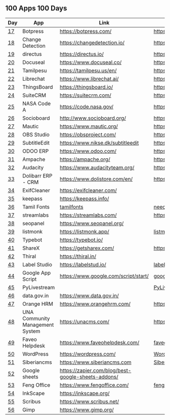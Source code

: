 ## 100 Apps 100 Days

| Day  | App                             | Link                                                 | Source                                           |
| ---- | ------------------------------- | ---------------------------------------------------- | ------------------------------------------------ |
| [17] | Botpress                        | <https://botpress.com/>                              | <https://github.com/botpress/botpress>           |
| [18] | Change Detection                | <https://changedetection.io/>                        | <https://github.com/dgtlmoon/changedetection.io> |
| [19] | directus                        | <https://directus.io/>                               | <https://github.com/directus/directus>           |
| [20] | Docuseal                        | <https://www.docuseal.co/>                           | <https://github.com/docusealco/docuseal>         |
| [21] | Tamilpesu                       | <https://tamilpesu.us/en/>                           | <https://github.com/Ezhil-Language-Foundation>   |
| [22] | Librechat                       | <https://www.librechat.ai/>                          | <https://github.com/danny-avila/LibreChat>       |
| [23] | ThingsBoard                     | <https://thingsboard.io/>                            | <https://github.com/thingsboard/thingsboard>     |
| [24] | SuiteCRM                        | <https://suitecrm.com/>                              | <https://github.com/salesagility/SuiteCRM>       |
| [25] | NASA Code A                     | <https://code.nasa.gov/>                             | <https://github.com/nasa/code-nasa-gov>          |
| [26] | Socioboard                      | <http://www.socioboard.org/>                         | <https://github.com/socioboard/Socioboard-5.0>   |
| [27] | Mautic                          | <https://www.mautic.org/>                            | <https://github.com/mautic/mautic>               |
| [28] | OBS Studio                      | <https://obsproject.com/>                            | <https://github.com/obsproject/obs-studio>       |
| [29] | SubtitleEdit                    | <https://www.nikse.dk/subtitleedit>                  | <https://github.com/SubtitleEdit>                |
| [30] | ODOO ERP                        | <https://www.odoo.com/>                              | <https://github.com/odoo/odoo>                   |
| [31] | Ampache                         | <https://ampache.org/>                               | <https://github.com/ampache/ampache>             |
| [32] | Audacity                        | <https://www.audacityteam.org/>                      | <https://github.com/audacity>                    |
| [33] | Dolibarr ERP - CRM              | <https://www.dolistore.com/en/>                      | <https://github.com/Dolibarr/dolibarr>           |
| [34] | ExifCleaner                     | <https://exifcleaner.com/>                           |                                                  |
| [35] | keepass                         | <https://keepass.info/>                              |                                                  |
| [36] | Tamil Fonts                     | [tamilfonts]                                         | [neechalkaran]                                   |
| [37] | streamlabs                      | <https://streamlabs.com/>                            | <https://github.com/stream-labs/desktop>         |
| [38] | seopanel                        | <https://www.seopanel.org/>                          |                                                  |
| [39] | listmonk                        | <https://listmonk.app/>                              | [listmonk]                                       |
| [40] | Typebot                         | <https://typebot.io/>                                |                                                  |
| [41] | ShareX                          | <https://getsharex.com/>                             | <https://github.com/ShareX/ShareX>               |
| [42] | Thiral                          | <https://thiral.in/>                                 |                                                  |
| [43] | Label Studio                    | <https://labelstud.io/>                              | [label-studio]                                   |
| [44] | Google App Script               | <https://www.google.com/script/start/>               | [google-scripts]                                 |
| [45] | PyLivestream                    |                                                      | [PyLivestream]                                   |
| [46] | data.gov.in                     | <https://www.data.gov.in/>                           |                                                  |
| [47] | Orange HRM                      | <https://www.orangehrm.com/>                         | <https://github.com/orangehrm/orangehrm>         |
| [48] | UNA Community Management System | <https://unacms.com/>                                | <https://github.com/unacms/una>                  |
| [49] | Faveo Helpdesk                  | <https://www.faveohelpdesk.com/>                     | [faveo-helpdesk]                                 |
| [50] | WordPress                       | <https://wordpress.com/>                             | [Wordpress]                                      |
| [51] | Siberiancms                     | <https://www.siberiancms.com>                        | [Siberian]                                       |
| [52] | Google sheets                   | <https://zapier.com/blog/best-google-sheets-addons/> |                                                  |
| [53] | Feng Office                     | <https://www.fengoffice.com/>                        | [fengoffice]                                     |
| [54] | InkScape                        | <https://inkscape.org/>                              |                                                  |
| [55] | Scribus                         | <https://www.scribus.net/>                           |                                                  |
| [56] | Gimp                            | <https://www.gimp.org/>                              |                                                  |

[17]: https://www.facebook.com/share/p/48PEh4EiqpEiYkTn/
[18]: https://www.facebook.com/share/p/zGvWVPg245fBT4fT/
[19]: https://www.facebook.com/share/p/c3rQm5WRrYR7Uk3Q/
[20]: https://www.facebook.com/share/p/tmy3WZUGUPZJcyk9/
[21]: https://www.facebook.com/share/p/Nozz7LFDJMVtQABR/
[22]: https://www.facebook.com/share/p/QbgDTsS4M9iYrRmD/
[23]: https://www.facebook.com/share/p/nPrWuQSBnu3k4xns/
[24]: https://www.facebook.com/share/p/LbCXa7dcRRQUF52r/
[25]: https://www.facebook.com/share/p/THUQ7oNpjBtGyQPo/
[26]: https://www.facebook.com/share/p/p4Q53mTar68SoyJ7/
[27]: https://www.facebook.com/share/p/XU2bZ3eysMbABsJX/
[28]: https://www.facebook.com/share/p/JFT6PPsr2DBBJpug/
[29]: https://www.facebook.com/share/p/P58dzw7NTC5Xrsqv/
[30]: https://www.facebook.com/share/p/7Jk4cMy1JGkWUbfx/
[31]: https://www.facebook.com/share/p/dXtk3fsDxywVLi3j/
[32]: https://www.facebook.com/share/p/5y6ZYRCiq4UxLZz8/
[33]: https://www.facebook.com/share/p/fdnzSs7XcHuF2Zu7/
[34]: https://www.facebook.com/share/p/NoKiVZeDMGYbjyQ3/
[35]: https://www.facebook.com/share/p/q5K3EvFpcLhS59cP/
[36]: https://www.facebook.com/share/p/z1QFvXTKjbWPM6vM/
[37]: https://www.facebook.com/share/p/hEvmmcBm3VG6oRmq/
[38]: https://www.facebook.com/selva.murali/posts/pfbid02oMPLaP9bcuWmoHKF2yzcMRFKDekRUNPXx3UZ47E5dp5eu8oANWyoadcoonBWdxWFl
[39]: https://www.facebook.com/selva.murali/posts/pfbid0ujPczF6CND7mrQiDYmphmTUfGkhzpD95qFzHvCSNaLJuwMUu2aFc13JCU5cPXEbgl
[listmonk]: https://github.com/knadh/listmonk
[40]: https://www.facebook.com/selva.murali/posts/pfbid02p32bfUqawMRAs2nUzjJ4wGG4AEdNJPPGrREtfswWPzqmGiPQL35FDQUDWh5Ut22Jl
[41]: https://www.facebook.com/share/p/3ofnSxDGFVSNu9Jw/
[PyLivestream]: https://github.com/scivision/PyLivestream
[43]: https://www.facebook.com/share/p/QTWn2jYJpsxMeb1q/
[label-studio]: https://github.com/HumanSignal/label-studio/
[44]: https://www.facebook.com/share/p/uc7BefJnzanxHBB9/
[google-scripts]: https://www.labnol.org/internet/google-scripts/28281/
[45]: https://www.facebook.com/share/p/1VUzyQKMko5rpmNB/
[46]: https://www.facebook.com/share/p/wWF5bqkbJsgpkX4R/
[Wordpress]: https://github.com/WordPress/WordPress
[tamilfonts]: https://oss.neechalkaran.com/tamilfonts/
[neechalkaran]: https://oss.neechalkaran.com/
[42]: https://www.facebook.com/selva.murali/posts/pfbid0sbymW7UxkcFiHoyQHcm4fPokYpy4zdiUGTZVYw288G2xEBcLAJ16SteGw1kbbr9Jl
[47]: https://www.facebook.com/share/p/LVNSD3zVVyTJ8vHA/
[48]: https://www.facebook.com/share/p/ekrbweUvD7AegxA4/
[49]: https://www.facebook.com/share/p/vZwDvLWLVExTzGTY/
[faveo-helpdesk]: https://github.com/ladybirdweb/faveo-helpdesk
[50]: https://www.facebook.com/share/p/vmkUMM4wYfCkmA6h/
[51]: https://www.facebook.com/share/p/4mjR7t2A5VHeVpwF/
[52]: https://www.facebook.com/share/p/mseh6z3C1MyxGpRr/
[53]: https://www.facebook.com/share/p/a7vtAz3A7xuADpAW/
[fengoffice]: https://github.com/fengoffice/fengoffice
[54]: https://www.facebook.com/share/p/AJF6Xaz4wQH86YAF/
[Siberian]: https://github.com/Xtraball/Siberian
[55]: https://www.facebook.com/share/p/4G21G4Ha6H3r4mWc/
[56]: https://www.facebook.com/share/p/jrZEX9TduANXAxDa/
